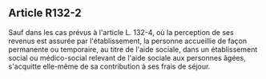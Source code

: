 ## Article R132-2

Sauf dans les cas prévus à l'article L. 132-4, où la perception de ses revenus est assurée par l'établissement,
la personne accueillie de façon permanente ou temporaire, au titre de l'aide sociale, dans un établissement
social ou médico-social relevant de l'aide sociale aux personnes âgées, s'acquitte elle-même de sa
contribution à ses frais de séjour.


